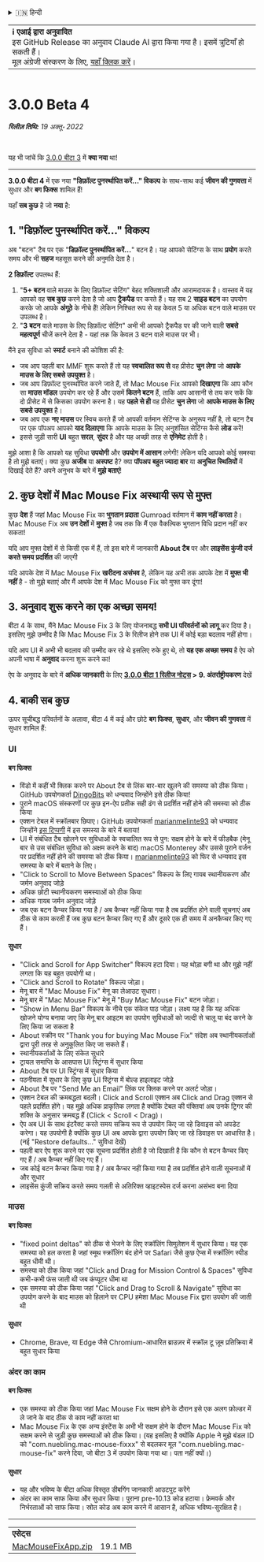 <details>
<summary>🇮🇳 हिन्दी</summary>

[🇬🇧 English (GitHub)](https://github.com/noah-nuebling/mac-mouse-fix/releases/tag/3.0.0-Beta-4)\
[🇦🇩 Català](https://redirect.macmousefix.com/?target=mmf-release&tag=3.0.0-Beta-4&locale=ca)\
[🇩🇪 Deutsch](https://redirect.macmousefix.com/?target=mmf-release&tag=3.0.0-Beta-4&locale=de)\
[🇪🇸 Español](https://redirect.macmousefix.com/?target=mmf-release&tag=3.0.0-Beta-4&locale=es)\
[🇫🇷 Français](https://redirect.macmousefix.com/?target=mmf-release&tag=3.0.0-Beta-4&locale=fr)\
[🇮🇩 Indonesia](https://redirect.macmousefix.com/?target=mmf-release&tag=3.0.0-Beta-4&locale=id)\
[🇮🇹 Italiano](https://redirect.macmousefix.com/?target=mmf-release&tag=3.0.0-Beta-4&locale=it)\
[🇭🇺 Magyar](https://redirect.macmousefix.com/?target=mmf-release&tag=3.0.0-Beta-4&locale=hu)\
[🇳🇱 Nederlands](https://redirect.macmousefix.com/?target=mmf-release&tag=3.0.0-Beta-4&locale=nl)\
[🇵🇱 Polski](https://redirect.macmousefix.com/?target=mmf-release&tag=3.0.0-Beta-4&locale=pl)\
[🇧🇷 Português (Brasil)](https://redirect.macmousefix.com/?target=mmf-release&tag=3.0.0-Beta-4&locale=pt-BR)\
[🇵🇹 Português (Portugal)](https://redirect.macmousefix.com/?target=mmf-release&tag=3.0.0-Beta-4&locale=pt-PT)\
[🇷🇴 Română](https://redirect.macmousefix.com/?target=mmf-release&tag=3.0.0-Beta-4&locale=ro)\
[🇸🇪 Svenska](https://redirect.macmousefix.com/?target=mmf-release&tag=3.0.0-Beta-4&locale=sv)\
[🇻🇳 Tiếng Việt](https://redirect.macmousefix.com/?target=mmf-release&tag=3.0.0-Beta-4&locale=vi)\
[🇹🇷 Türkçe](https://redirect.macmousefix.com/?target=mmf-release&tag=3.0.0-Beta-4&locale=tr)\
[🇨🇿 Čeština](https://redirect.macmousefix.com/?target=mmf-release&tag=3.0.0-Beta-4&locale=cs)\
[🇬🇷 Ελληνικά](https://redirect.macmousefix.com/?target=mmf-release&tag=3.0.0-Beta-4&locale=el)\
[🇷🇺 Русский](https://redirect.macmousefix.com/?target=mmf-release&tag=3.0.0-Beta-4&locale=ru)\
[🇺🇦 Українська](https://redirect.macmousefix.com/?target=mmf-release&tag=3.0.0-Beta-4&locale=uk)\
[🇮🇱 עברית](https://redirect.macmousefix.com/?target=mmf-release&tag=3.0.0-Beta-4&locale=he)\
[🇸🇦 العربية](https://redirect.macmousefix.com/?target=mmf-release&tag=3.0.0-Beta-4&locale=ar)\
**🇮🇳 हिन्दी**\
[🇹🇭 ไทย](https://redirect.macmousefix.com/?target=mmf-release&tag=3.0.0-Beta-4&locale=th)\
[🇨🇳 中文 (简体)](https://redirect.macmousefix.com/?target=mmf-release&tag=3.0.0-Beta-4&locale=zh-Hans)\
[🇨🇳 中文 (繁體)](https://redirect.macmousefix.com/?target=mmf-release&tag=3.0.0-Beta-4&locale=zh-Hant)\
[🇭🇰 中文（香港)](https://redirect.macmousefix.com/?target=mmf-release&tag=3.0.0-Beta-4&locale=zh-HK)\
[🇯🇵 日本語](https://redirect.macmousefix.com/?target=mmf-release&tag=3.0.0-Beta-4&locale=ja)\
[🇰🇷 한국어](https://redirect.macmousefix.com/?target=mmf-release&tag=3.0.0-Beta-4&locale=ko)\
[Help translate Mac Mouse Fix to different languages!](https://github.com/noah-nuebling/mac-mouse-fix/discussions/731)
</details>
<table align=><td>
<b>ℹ️ एआई द्वारा अनुवादित</b><br>
इस GitHub Release का अनुवाद Claude AI द्वारा किया गया है। इसमें त्रुटियाँ हो सकती हैं।<br>
मूल अंग्रेजी संस्करण के लिए, <a href="https://github.com/noah-nuebling/mac-mouse-fix/releases/tag/3.0.0-Beta-4">यहाँ क्लिक करें</a>।
</td></table>

<table></table>

# 3.0.0 Beta 4
***रिलीज़ तिथि:** 19 अक्तू॰ 2022*

<br>

यह भी जांचें कि [3.0.0 बीटा 3](https://redirect.macmousefix.com/?target=mmf-release&tag=3.0.0-Beta-3&locale=hi) में **क्या नया** था!

---

**3.0.0 बीटा 4** में एक नया **"डिफ़ॉल्ट पुनर्स्थापित करें..." विकल्प** के साथ-साथ कई **जीवन की गुणवत्ता** में सुधार और **बग फिक्स** शामिल हैं!

यहाँ **सब कुछ** है जो **नया** है:

## 1. "डिफ़ॉल्ट पुनर्स्थापित करें..." विकल्प

अब "बटन" टैब पर एक "**डिफ़ॉल्ट पुनर्स्थापित करें...**" बटन है।
यह आपको सेटिंग्स के साथ **प्रयोग** करते समय और भी **सहज** महसूस करने की अनुमति देता है।

**2 डिफ़ॉल्ट** उपलब्ध हैं:

1. "**5+ बटन** वाले माउस के लिए डिफ़ॉल्ट सेटिंग" बेहद शक्तिशाली और आरामदायक है। वास्तव में यह आपको वह **सब कुछ** करने देता है जो आप **ट्रैकपैड** पर करते हैं। यह सब 2 **साइड बटन** का उपयोग करके जो आपके **अंगूठे** के नीचे हैं! लेकिन निश्चित रूप से यह केवल 5 या अधिक बटन वाले माउस पर उपलब्ध है।
2. "**3 बटन** वाले माउस के लिए डिफ़ॉल्ट सेटिंग" अभी भी आपको ट्रैकपैड पर की जाने वाली **सबसे महत्वपूर्ण** चीजें करने देता है - यहां तक कि केवल 3 बटन वाले माउस पर भी।

मैंने इस सुविधा को **स्मार्ट** बनाने की कोशिश की है:

- जब आप पहली बार MMF शुरू करते हैं तो यह **स्वचालित रूप से** वह प्रीसेट **चुन लेगा** जो **आपके माउस के लिए सबसे उपयुक्त** है।
- जब आप डिफ़ॉल्ट पुनर्स्थापित करने जाते हैं, तो Mac Mouse Fix आपको **दिखाएगा** कि आप कौन सा **माउस मॉडल** उपयोग कर रहे हैं और उसमें **कितने बटन** हैं, ताकि आप आसानी से तय कर सकें कि दो प्रीसेट में से किसका उपयोग करना है। यह **पहले से ही** वह प्रीसेट **चुन लेगा** जो **आपके माउस के लिए सबसे उपयुक्त** है।
- जब आप एक **नए माउस** पर स्विच करते हैं जो आपकी वर्तमान सेटिंग्स के अनुरूप नहीं है, तो बटन टैब पर एक पॉपअप आपको **याद दिलाएगा** कि आपके माउस के लिए अनुशंसित सेटिंग्स कैसे **लोड** करें!
- इससे जुड़ी सारी **UI** बहुत **सरल**, **सुंदर** है और यह अच्छी तरह से **एनिमेट** होती है।

मुझे आशा है कि आपको यह सुविधा **उपयोगी** और **उपयोग में आसान** लगेगी! लेकिन यदि आपको कोई समस्या है तो मुझे बताएं।
क्या कुछ **अजीब** या **अस्पष्ट** है? क्या **पॉपअप** **बहुत ज्यादा बार** या **अनुचित स्थितियों** में दिखाई देते हैं? अपने अनुभव के बारे में **मुझे बताएं**!

## 2. कुछ देशों में Mac Mouse Fix अस्थायी रूप से मुफ्त

कुछ **देश** हैं जहां Mac Mouse Fix का **भुगतान प्रदाता** Gumroad वर्तमान में **काम नहीं करता** है।
Mac Mouse Fix अब **उन देशों** में **मुफ्त** है जब तक कि मैं एक वैकल्पिक भुगतान विधि प्रदान नहीं कर सकता!

यदि आप मुफ्त देशों में से किसी एक में हैं, तो इस बारे में जानकारी **About टैब** पर और **लाइसेंस कुंजी दर्ज करते समय** **प्रदर्शित** की जाएगी

यदि आपके देश में Mac Mouse Fix **खरीदना असंभव** है, लेकिन यह अभी तक आपके देश में **मुफ्त भी नहीं** है - तो मुझे बताएं और मैं आपके देश में Mac Mouse Fix को मुफ्त कर दूंगा!

## 3. अनुवाद शुरू करने का एक अच्छा समय!

बीटा 4 के साथ, मैंने Mac Mouse Fix 3 के लिए योजनाबद्ध **सभी UI परिवर्तनों को लागू** कर दिया है। इसलिए मुझे उम्मीद है कि Mac Mouse Fix 3 के रिलीज होने तक UI में कोई बड़ा बदलाव नहीं होगा।

यदि आप UI में अभी भी बदलाव की उम्मीद कर रहे थे इसलिए रुके हुए थे, तो **यह एक अच्छा समय** है ऐप को अपनी भाषा में **अनुवाद** करना शुरू करने का!

ऐप के अनुवाद के बारे में **अधिक जानकारी** के लिए **[3.0.0 बीटा 1 रिलीज नोट्स](https://redirect.macmousefix.com/?target=mmf-release&tag=3.0.0-Beta-1.1&locale=hi) > 9. अंतर्राष्ट्रीयकरण** देखें

## 4. बाकी सब कुछ

ऊपर सूचीबद्ध परिवर्तनों के अलावा, बीटा 4 में कई और छोटे **बग फिक्स**, **सुधार**, और **जीवन की गुणवत्ता** में सुधार शामिल हैं:

### UI

#### बग फिक्स

- विंडो में कहीं भी क्लिक करने पर About टैब से लिंक बार-बार खुलने की समस्या को ठीक किया। GitHub उपयोगकर्ता [DingoBits](https://github.com/DingoBits) को धन्यवाद जिन्होंने इसे ठीक किया!
- पुराने macOS संस्करणों पर कुछ इन-ऐप प्रतीक सही ढंग से प्रदर्शित नहीं होने की समस्या को ठीक किया
- एक्शन टेबल में स्क्रॉलबार छिपाए। GitHub उपयोगकर्ता [marianmelinte93](https://github.com/marianmelinte93) को धन्यवाद जिन्होंने [इस टिप्पणी](https://github.com/noah-nuebling/mac-mouse-fix/discussions/366#discussioncomment-3728994) में इस समस्या के बारे में बताया!
- UI में संबंधित टैब खोलने पर सुविधाओं के स्वचालित रूप से पुन: सक्षम होने के बारे में फीडबैक (मेनू बार से उस संबंधित सुविधा को अक्षम करने के बाद) macOS Monterey और उससे पुराने वर्जन पर प्रदर्शित नहीं होने की समस्या को ठीक किया। [marianmelinte93](https://github.com/marianmelinte93) को फिर से धन्यवाद इस समस्या के बारे में बताने के लिए।
- "Click to Scroll to Move Between Spaces" विकल्प के लिए गायब स्थानीयकरण और जर्मन अनुवाद जोड़े
- अधिक छोटी स्थानीयकरण समस्याओं को ठीक किया
- अधिक गायब जर्मन अनुवाद जोड़े
- जब एक बटन कैप्चर किया गया है / अब कैप्चर नहीं किया गया है तब प्रदर्शित होने वाली सूचनाएं अब ठीक से काम करती हैं जब कुछ बटन कैप्चर किए गए हैं और दूसरे एक ही समय में अनकैप्चर किए गए हैं।

#### सुधार

- "Click and Scroll for App Switcher" विकल्प हटा दिया। यह थोड़ा बगी था और मुझे नहीं लगता कि यह बहुत उपयोगी था।
- "Click and Scroll to Rotate" विकल्प जोड़ा।
- मेनू बार में "Mac Mouse Fix" मेनू का लेआउट सुधारा।
- मेनू बार में "Mac Mouse Fix" मेनू में "Buy Mac Mouse Fix" बटन जोड़ा।
- "Show in Menu Bar" विकल्प के नीचे एक संकेत पाठ जोड़ा। लक्ष्य यह है कि यह अधिक खोजने योग्य बनाया जाए कि मेनू बार आइटम का उपयोग सुविधाओं को जल्दी से चालू या बंद करने के लिए किया जा सकता है
- About स्क्रीन पर "Thank you for buying Mac Mouse Fix" संदेश अब स्थानीयकर्ताओं द्वारा पूरी तरह से अनुकूलित किए जा सकते हैं।
- स्थानीयकर्ताओं के लिए संकेत सुधारे
- ट्रायल समाप्ति के आसपास UI स्ट्रिंग्स में सुधार किया
- About टैब पर UI स्ट्रिंग्स में सुधार किया
- पठनीयता में सुधार के लिए कुछ UI स्ट्रिंग्स में बोल्ड हाइलाइट जोड़े
- About टैब पर "Send Me an Email" लिंक पर क्लिक करने पर अलर्ट जोड़ा।
- एक्शन टेबल की क्रमबद्धता बदली। Click and Scroll एक्शन अब Click and Drag एक्शन से पहले प्रदर्शित होंगे। यह मुझे अधिक प्राकृतिक लगता है क्योंकि टेबल की पंक्तियां अब उनके ट्रिगर की शक्ति के अनुसार क्रमबद्ध हैं (Click < Scroll < Drag)।
- ऐप अब UI के साथ इंटरैक्ट करते समय सक्रिय रूप से उपयोग किए जा रहे डिवाइस को अपडेट करेगा। यह उपयोगी है क्योंकि कुछ UI अब आपके द्वारा उपयोग किए जा रहे डिवाइस पर आधारित है। (नई "Restore defaults..." सुविधा देखें)
- पहली बार ऐप शुरू करने पर एक सूचना प्रदर्शित होती है जो दिखाती है कि कौन से बटन कैप्चर किए गए हैं / अब कैप्चर नहीं किए गए हैं।
- जब कोई बटन कैप्चर किया गया है / अब कैप्चर नहीं किया गया है तब प्रदर्शित होने वाली सूचनाओं में और सुधार
- लाइसेंस कुंजी सक्रिय करते समय गलती से अतिरिक्त व्हाइटस्पेस दर्ज करना असंभव बना दिया

### माउस

#### बग फिक्स

- "fixed point deltas" को ठीक से भेजने के लिए स्क्रॉलिंग सिमुलेशन में सुधार किया। यह एक समस्या को हल करता है जहां स्मूथ स्क्रॉलिंग बंद होने पर Safari जैसे कुछ ऐप्स में स्क्रॉलिंग स्पीड बहुत धीमी थी।
- समस्या को ठीक किया जहां "Click and Drag for Mission Control & Spaces" सुविधा कभी-कभी फंस जाती थी जब कंप्यूटर धीमा था
- एक समस्या को ठीक किया जहां "Click and Drag to Scroll & Navigate" सुविधा का उपयोग करने के बाद माउस को हिलाने पर CPU हमेशा Mac Mouse Fix द्वारा उपयोग की जाती थी

#### सुधार

- Chrome, Brave, या Edge जैसे Chromium-आधारित ब्राउज़र में स्क्रॉल टू ज़ूम प्रतिक्रिया में बहुत सुधार किया

### अंदर का काम

#### बग फिक्स

- एक समस्या को ठीक किया जहां Mac Mouse Fix सक्षम होने के दौरान इसे एक अलग फ़ोल्डर में ले जाने के बाद ठीक से काम नहीं करता था
- Mac Mouse Fix के एक अन्य इंस्टेंस के अभी भी सक्षम होने के दौरान Mac Mouse Fix को सक्षम करने से जुड़ी कुछ समस्याओं को ठीक किया। (यह इसलिए है क्योंकि Apple ने मुझे बंडल ID को "com.nuebling.mac-mouse-fixxx" से बदलकर मूल "com.nuebling.mac-mouse-fix" करने दिया, जो बीटा 3 में उपयोग किया गया था। पता नहीं क्यों।)

#### सुधार

- यह और भविष्य के बीटा अधिक विस्तृत डीबगिंग जानकारी आउटपुट करेंगे
- अंदर का काम साफ किया और सुधार किया। पुराना pre-10.13 कोड हटाया। फ्रेमवर्क और निर्भरताओं को साफ किया। स्रोत कोड अब काम करने में आसान है, अधिक भविष्य-सुरक्षित है।

---

<table align="start">
<tr>
    <td colspan=2>
        <b>एसेट्स</b>
    </td>
</tr>
<tr>
    <td><a href="https://github.com/noah-nuebling/mac-mouse-fix/releases/download/3.0.0-Beta-4/MacMouseFixApp.zip">MacMouseFixApp.zip</a></td>
    <td>19.1 MB</td>
</tr>
</table>